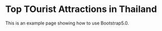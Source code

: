 Top TOurist Attractions in Thailand
=================
This  is an example page showing how to use Bootstrap5.0.